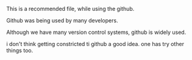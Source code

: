 This is a recommended file, while using the github.

Github was being used by many developers.

Although we have many version control systems, github is widely used.

i don't think getting constricted ti github a good idea. one has try other things too.
